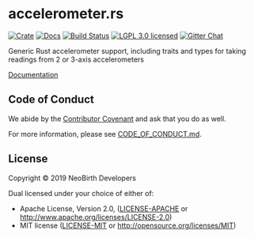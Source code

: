 # accelerometer.rs

[![Crate][crate-image]][crate-link]
[![Docs][docs-image]][docs-link]
[![Build Status][build-image]][build-link]
[![LGPL 3.0 licensed][license-image]][license-link]
[![Gitter Chat][gitter-image]][gitter-link]

Generic Rust accelerometer support, including traits and types for taking
readings from 2 or 3-axis accelerometers

[Documentation][docs-link]

## Code of Conduct

We abide by the [Contributor Covenant][cc] and ask that you do as well.

For more information, please see [CODE_OF_CONDUCT.md].

## License

Copyright © 2019 NeoBirth Developers

Dual licensed under your choice of either of:

- Apache License, Version 2.0, ([LICENSE-APACHE](LICENSE-APACHE) or http://www.apache.org/licenses/LICENSE-2.0)
- MIT license ([LICENSE-MIT](LICENSE-MIT) or http://opensource.org/licenses/MIT)

[crate-image]: https://img.shields.io/crates/v/accelerometer.svg
[crate-link]: https://crates.io/crates/accelerometer
[docs-image]: https://docs.rs/accelerometer/badge.svg
[docs-link]: https://docs.rs/accelerometer/
[build-image]: https://secure.travis-ci.org/NeoBirth/accelerometer.rs.svg?branch=master
[build-link]: https://travis-ci.org/NeoBirth/accelerometer.rs
[license-image]: https://img.shields.io/badge/license-Apache2.0/MIT-blue.svg
[license-link]: https://github.com/NeoBirth/accelerometer.rs/blob/master/LICENSE-APACHE
[gitter-image]: https://badges.gitter.im/NeoBirth/accelerometer.rs.svg
[gitter-link]: https://gitter.im/NeoBirth/community
[cc]: https://contributor-covenant.org
[CODE_OF_CONDUCT.md]: https://github.com/NeoBirth/accelerometer.rs/blob/master/CODE_OF_CONDUCT.md
